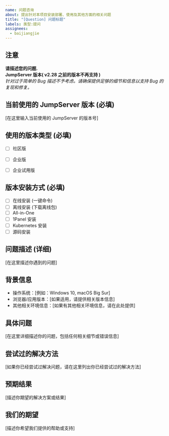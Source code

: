 ```yaml
---
name: 问题咨询
about: 提出针对本项目安装部署、使用及其他方面的相关问题
title: "[Question] 问题标题"
labels: 类型:提问
assignees: 
  - baijiangjie
---
```

## 注意
**请描述您的问题.** <br>
**JumpServer 版本( v2.28 之前的版本不再支持 )** <br>
_针对过于简单的 Bug 描述不予考虑。请确保提供足够的细节和信息以支持 Bug 的复现和修复。_

## 当前使用的 JumpServer 版本 (必填)
[在这里输入当前使用的 JumpServer 的版本号]

## 使用的版本类型 (必填)
- [ ] 社区版
- [ ] 企业版
- [ ] 企业试用版


## 版本安装方式 (必填)
- [ ] 在线安装 (一键命令)
- [ ] 离线安装 (下载离线包)
- [ ] All-in-One
- [ ] 1Panel 安装
- [ ] Kubernetes 安装
- [ ] 源码安装

## 问题描述 (详细)
[在这里描述你遇到的问题]

## 背景信息
- 操作系统：[例如：Windows 10, macOS Big Sur]
- 浏览器/应用版本：[如果适用，请提供相关版本信息]
- 其他相关环境信息：[如果有其他相关环境信息，请在此处提供]

## 具体问题
[在这里详细描述你的问题，包括任何相关细节或错误信息]

## 尝试过的解决方法
[如果你已经尝试过解决问题，请在这里列出你已经尝试过的解决方法]

## 预期结果
[描述你期望的解决方案或结果]

## 我们的期望
[描述你希望我们提供的帮助或支持]

